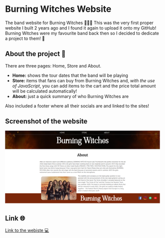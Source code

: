 # Burning Witches Website
The band website for Burning Witches 🧙🏾‍♀️ This was the very first proper website I built 2 years ago and I found it again to upload it onto my GitHub! Burning Witches were my favourite band back then so I decided to dedicate a project to them! 🤗

## About the project 🤩
There are three pages: Home, Store and About. 
- **Home:** shows the tour dates that the band will be playing
- **Store:** items that fans can buy from Burning Witches and, *with the use of JavaScript*, you can add items to the cart and the price total amount will be calculated automatically!
- **About:** just a quick summary of who Burning Witches are

Also included a footer where all their socials are and linked to the sites!

## Screenshot of the website
![Screenshot of the webiste](/img/screenshot.png)

## Link 🌐
[Link to the webiste 💻](https://xiacodes.github.io/Burning-Witches-Webpage/about.html) 
